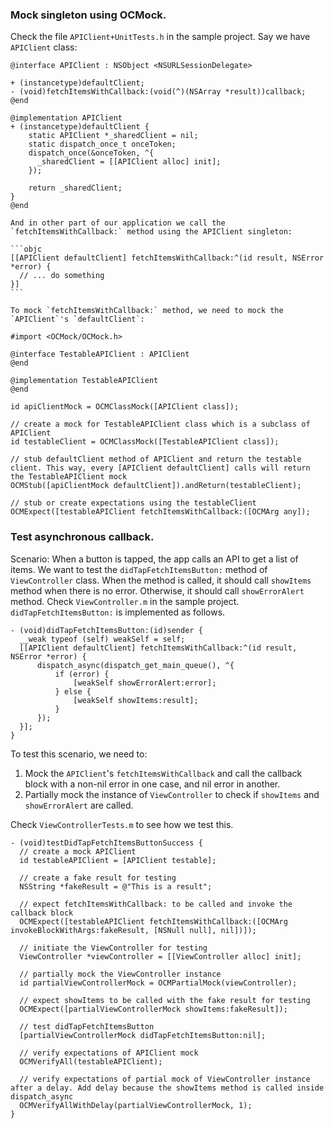 ### Mock singleton using OCMock. 

  Check the file `APIClient+UnitTests.h` in the sample project. Say we have `APIClient` class:

  ```objc
  @interface APIClient : NSObject <NSURLSessionDelegate>

  + (instancetype)defaultClient;
  - (void)fetchItemsWithCallback:(void(^)(NSArray *result))callback;
  @end

  @implementation APIClient
  + (instancetype)defaultClient {
      static APIClient *_sharedClient = nil;
      static dispatch_once_t onceToken;
      dispatch_once(&onceToken, ^{
        _sharedClient = [[APIClient alloc] init];
      });
    
      return _sharedClient;
  }
  @end
  ```

    And in other part of our application we call the `fetchItemsWithCallback:` method using the APIClient singleton:

    ```objc
    [[APIClient defaultClient] fetchItemsWithCallback:^(id result, NSError *error) {
      // ... do something
    }]
    ```

    To mock `fetchItemsWithCallback:` method, we need to mock the `APIClient`'s `defaultClient`:

  ```objc
  #import <OCMock/OCMock.h>

  @interface TestableAPIClient : APIClient
  @end

  @implementation TestableAPIClient
  @end

  id apiClientMock = OCMClassMock([APIClient class]);
    
  // create a mock for TestableAPIClient class which is a subclass of APIClient
  id testableClient = OCMClassMock([TestableAPIClient class]);
    
  // stub defaultClient method of APIClient and return the testable client. This way, every [APIClient defaultClient] calls will return the TestableAPIClient mock 
  OCMStub([apiClientMock defaultClient]).andReturn(testableClient);

  // stub or create expectations using the testableClient
  OCMExpect([testableAPIClient fetchItemsWithCallback:([OCMArg any]);
  ```

### Test asynchronous callback.

  Scenario: When a button is tapped, the app calls an API to get a list of items. We want to test the `didTapFetchItemsButton:` method of `ViewController` class. When the method is called, it should call `showItems` method when there is no error. Otherwise, it should call `showErrorAlert` method. Check `ViewController.m` in the sample project. `didTapFetchItemsButton:` is implemented as follows.

  ```objc
  - (void)didTapFetchItemsButton:(id)sender {
    __weak typeof (self) weakSelf = self;
    [[APIClient defaultClient] fetchItemsWithCallback:^(id result, NSError *error) {
        dispatch_async(dispatch_get_main_queue(), ^{
            if (error) {
                [weakSelf showErrorAlert:error];
            } else {
                [weakSelf showItems:result];
            }
        });
    }];
  }
  ```

  To test this scenario, we need to:

  1. Mock the `APIClient`'s `fetchItemsWithCallback` and call the callback block with a non-nil error in one case, and nil error in another.
  2. Partially mock the instance of `ViewController` to check if `showItems` and `showErrorAlert` are called.

  Check `ViewControllerTests.m` to see how we test this.

  ```objc
  - (void)testDidTapFetchItemsButtonSuccess {
    // create a mock APIClient
    id testableAPIClient = [APIClient testable];
    
    // create a fake result for testing
    NSString *fakeResult = @"This is a result";
    
    // expect fetchItemsWithCallback: to be called and invoke the callback block
    OCMExpect([testableAPIClient fetchItemsWithCallback:([OCMArg invokeBlockWithArgs:fakeResult, [NSNull null], nil])]);
    
    // initiate the ViewController for testing
    ViewController *viewController = [[ViewController alloc] init];
    
    // partially mock the ViewController instance
    id partialViewControllerMock = OCMPartialMock(viewController);
    
    // expect showItems to be called with the fake result for testing
    OCMExpect([partialViewControllerMock showItems:fakeResult]);
    
    // test didTapFetchItemsButton
    [partialViewControllerMock didTapFetchItemsButton:nil];
    
    // verify expectations of APIClient mock
    OCMVerifyAll(testableAPIClient);
    
    // verify expectations of partial mock of ViewController instance after a delay. Add delay because the showItems method is called inside dispatch_async
    OCMVerifyAllWithDelay(partialViewControllerMock, 1);
  }
  ```
